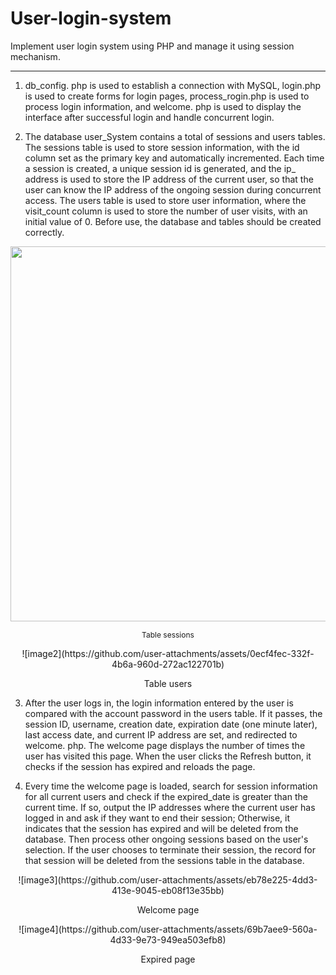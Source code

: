 # User-login-system
Implement user login system using PHP and manage it using session mechanism.

---

1. db_config. php is used to establish a connection with MySQL, login.php is used to create forms for login pages, process_rogin.php is used to process login information, and welcome. php is used to display the interface after successful login and handle concurrent login.

2. The database user_System contains a total of sessions and users tables. The sessions table is used to store session information, with the id column set as the primary key and automatically incremented. Each time a session is created, a unique session id is generated, and the ip_ address is used to store the IP address of the current user, so that the user can know the IP address of the ongoing session during concurrent access. The users table is used to store user information, where the visit_count column is used to store the number of user visits, with an initial value of 0. Before use, the database and tables should be created correctly.

<p align="center">
  <img src="https://github.com/user-attachments/assets/71215641-df69-4be4-8f0a-6036782ee194" width="600">
</p>
<p style="text-align:center; font-size:12px;">
  Table sessions
</p>
<p style="text-align:center">![image2](https://github.com/user-attachments/assets/0ecf4fec-332f-4b6a-960d-272ac122701b)</p>
<p style="text-align:center">Table users</p>

3. After the user logs in, the login information entered by the user is compared with the account password in the users table. If it passes, the session ID, username, creation date, expiration date (one minute later), last access date, and current IP address are set, and redirected to welcome. php. The welcome page displays the number of times the user has visited this page. When the user clicks the Refresh button, it checks if the session has expired and reloads the page.

4. Every time the welcome page is loaded, search for session information for all current users and check if the expired_date is greater than the current time. If so, output the IP addresses where the current user has logged in and ask if they want to end their session; Otherwise, it indicates that the session has expired and will be deleted from the database. Then process other ongoing sessions based on the user's selection. If the user chooses to terminate their session, the record for that session will be deleted from the sessions table in the database.
<p style="text-align:center">![image3](https://github.com/user-attachments/assets/eb78e225-4dd3-413e-9045-eb08f13e35bb)</p>
<p style="text-align:center">Welcome page</p>
<p style="text-align:center">![image4](https://github.com/user-attachments/assets/69b7aee9-560a-4d33-9e73-949ea503efb8)</p>
<p style="text-align:center">Expired page</p>
